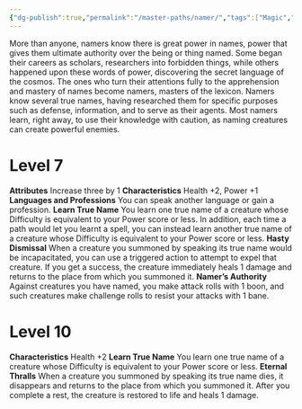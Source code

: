 ```yaml
---
{"dg-publish":true,"permalink":"/master-paths/namer/","tags":["Magic","noSpells"]}
---
```


More than anyone, namers know there is great power in names, power that gives them ultimate authority over the being or thing named. Some began their careers as scholars, researchers into forbidden things, while others happened upon these words of power, discovering the secret language of the cosmos.
The ones who turn their attentions fully to the apprehension and mastery of names become namers, masters of the lexicon.
Namers know several true names, having researched them for specific purposes such as
defense, information, and to serve as their agents.
Most namers learn, right away, to use their knowledge with caution, as naming creatures can create powerful enemies.
# Level 7
**Attributes** Increase three by 1
**Characteristics** Health +2, Power +1
**Languages and Professions** You can speak another language or gain a profession.
**Learn True Name** You learn one true name of a creature whose Difficulty is equivalent to your Power score or less. In addition, each time a path would let you learnt a spell, you can instead learn another true name of a creature whose Difficulty is equivalent to your Power
score or less.
**Hasty Dismissal** When a creature you summoned by speaking its true name would be incapacitated, you can use a triggered action to attempt to expel that creature. If you get a success, the creature immediately heals 1 damage and returns to the place from which you
summoned it.
**Namer’s Authority** Against creatures you have named, you make attack rolls with 1 boon, and such creatures make challenge rolls to resist your attacks with 1 bane.
# Level 10
**Characteristics** Health +2
**Learn True Name** You learn one true name of a creature whose Difficulty is equivalent to your Power score or less.
**Eternal Thralls** When a creature you summoned by speaking its true name dies, it disappears and returns to the place from which you summoned it. After you complete a rest, the creature is restored to life and heals 1 damage.